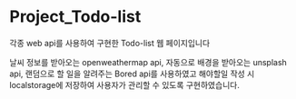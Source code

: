 # Project_Todo-list
각종 web api를 사용하여 구현한 Todo-list 웹 페이지입니다

날씨 정보를 받아오는 openweathermap api,
자동으로 배경을 받아오는 unsplash api,
랜덤으로 할 일을 알려주는 Bored api를 사용하였고
해야할일 작성 시 localstorage에 저장하여 사용자가 관리할 수 있도록 구현하였습니다.
